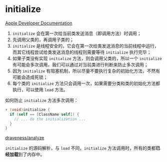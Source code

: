 # initialize
[Apple Developer Documentation](https://developer.apple.com/documentation/objectivec/nsobject/1418639-initialize)

1. `initialize` 会在第一次给当前类发送消息（即调用方法）时调用；
2. 先调用父类的，再调用子类的；
3. `initialize` 是线程安全的，它会在第一次给类发送消息的当前线程中运行，而其它线程尝试给类发送消息的线程则需要等待 `initialize` 执行完毕；
4. 如果子类没有实现 `initialize` 方法，则会调用父类的，所以一个 `initialize` 有可能会多次调用，我们可以通过对当前类进行判断来防止多次调用；
5. 因为 `initialize` 有阻塞机制，所以尽量不要执行复杂的初始化方法，不然有可能会造成死锁；
6. 每个类的 `initialize` 方法只会调用一次，如果需要分类和类的初始化方法都执行，可以使用 `load` 方法。

如何防止 `initialize` 方法多次调用：

```objectivec
+ (void)initialize {
  if (self == [ClassName self]) {
    // ... do the initialization ...
  }
}
```

[draveness/analyze](https://github.com/draveness/analyze/blob/master/contents/objc/%E6%87%92%E6%83%B0%E7%9A%84%20initialize%20%E6%96%B9%E6%B3%95.md)

`initialize` 的源码解析，与 `load` 不同，`initialize` 方法调用时，所有的类都**已经加载**到了内存中。